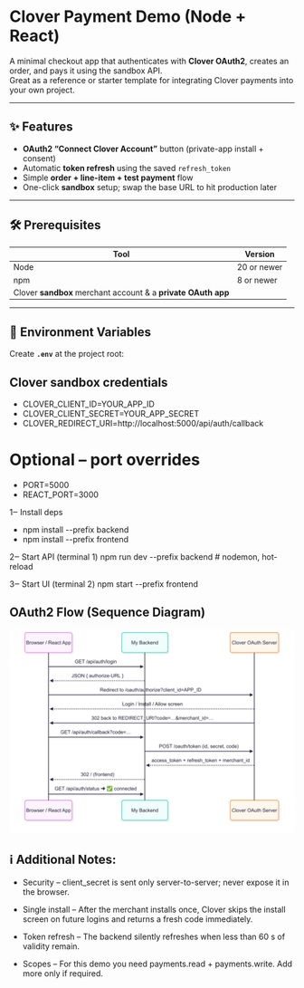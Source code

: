 ﻿# Clover Payment Demo (Node + React)

A minimal checkout app that authenticates with **Clover OAuth2**, creates an order, and pays it using the sandbox API.  
Great as a reference or starter template for integrating Clover payments into your own project.

---

## ✨ Features

* **OAuth2 “Connect Clover Account”** button (private-app install + consent)
* Automatic **token refresh** using the saved `refresh_token`
* Simple **order + line-item + test payment** flow
* One-click **sandbox** setup; swap the base URL to hit production later

---




## 🛠 Prerequisites

| Tool | Version |
|------|---------|
| Node | 20 or newer |
| npm  | 8 or newer |
| Clover **sandbox** merchant account & a **private OAuth app** |

---

## 🔑 Environment Variables

Create **`.env`** at the project root:


## Clover sandbox credentials
* CLOVER_CLIENT_ID=YOUR_APP_ID
* CLOVER_CLIENT_SECRET=YOUR_APP_SECRET
* CLOVER_REDIRECT_URI=http://localhost:5000/api/auth/callback

# Optional – port overrides
* PORT=5000
* REACT_PORT=3000


1‒ Install deps
* npm install --prefix backend
* npm install --prefix frontend

2‒ Start API (terminal 1)
npm run dev --prefix backend   # nodemon, hot-reload

3‒ Start UI (terminal 2)
npm start --prefix frontend


## OAuth2 Flow (Sequence Diagram)

![OAuth2 Flow (Sequence Diagram)](docs/OAuth_flow.png)

## ℹ️ Additional Notes:

* Security – client_secret is sent only server-to-server; never expose it in the browser.

* Single install – After the merchant installs once, Clover skips the install screen on future logins and returns a fresh code immediately.

* Token refresh – The backend silently refreshes when less than 60 s of validity remain.

* Scopes – For this demo you need payments.read + payments.write. Add more only if required.

